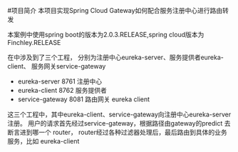 #项目简介
本项目实现Spring Cloud Gateway如何配合服务注册中心进行路由转发

本案例中使用spring boot的版本为2.0.3.RELEASE,spring cloud版本为Finchley.RELEASE

在中涉及到了三个工程， 分别为注册中心eureka-server、服务提供者eureka-client、 服务网关service-gateway

* eureka-server	8761	注册中心
* eureka-client	8762	服务提供者
* service-gateway	8081	路由网关 eureka client

这三个工程中，其中eureka-client、service-gateway向注册中心eureka-server注册。
用户的请求首先经过service-gateway，根据路径由gateway的predict 去断言进到哪一个 router， 
router经过各种过滤器处理后，最后路由到具体的业务服务，比如 eureka-client


